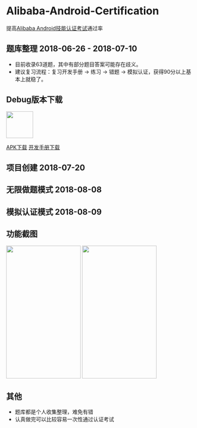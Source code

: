 # Alibaba-Android-Certification
提高[Alibaba Android技能认证考试](https://yq.aliyun.com/promotion/552?utm_content=m_42909)通过率



题库整理 2018-06-26 - 2018-07-10
-------
* 目前收录63道题，其中有部分题目答案可能存在歧义。
* 建议复习流程：复习开发手册 -> 练习 -> 错题 -> 模拟认证，获得90分以上基本上就稳了。

Debug版本下载
-------
<img width="72" height="72" src="https://github.com/vvinner/Alibaba-Android-Certification/blob/master/document/icon.png"/>

[APK下载](https://github.com/vvinner/Alibaba-Android-Certification/blob/master/document/app-debug.apk)
[开发手册下载](https://github.com/vvinner/Alibaba-Android-Certification/blob/master/document/2185b4294b6ffdea90d61edb216af591.pdf)

项目创建 2018-07-20
-------

无限做题模式 2018-08-08
-------

模拟认证模式 2018-08-09
-------

功能截图
-------
<div>
<img width="200" height="357" src="https://github.com/vvinner/Alibaba-Android-Certification/blob/master/document/device-2018-08-09-100451.png"/>
<img width="200" height="357" src="https://github.com/vvinner/Alibaba-Android-Certification/blob/master/document/device-2018-08-09-134513.png"/>
</div>

其他
-------
* 题库都是个人收集整理，难免有错
* 认真做完可以比较容易一次性通过认证考试
